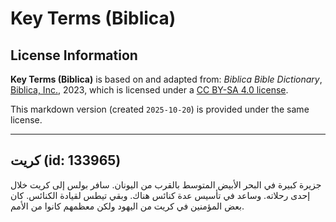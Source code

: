 # Key Terms (Biblica)

## License Information

**Key Terms (Biblica)** is based on and adapted from: _Biblica Bible Dictionary_, [Biblica, Inc.](https://www.biblica.com/), 2023, which is licensed under a [CC BY-SA 4.0 license](https://creativecommons.org/licenses/by-sa/4.0/legalcode.en).

This markdown version (created `2025-10-20`) is provided under the same license.



--------------------------------

## كريت (id: 133965)

جزيرة كبيرة في البحر الأبيض المتوسط بالقرب من اليونان. سافر بولس إلى كريت خلال إحدى رحلاته. وساعد في تأسيس عدة كنائس هناك. وبقي تيطس لقيادة الكنائس. كان بعض المؤمنين في كريت من اليهود ولكن معظمهم كانوا من الأمم.


